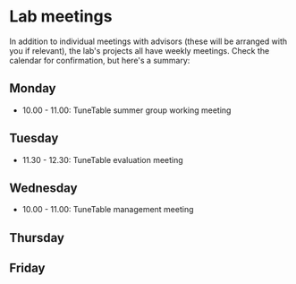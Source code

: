 # Lab meetings

In addition to individual meetings with advisors (these will be arranged with you if relevant), the lab's projects all have weekly meetings. Check the calendar for confirmation, but here's a summary:

## Monday

- 10.00 - 11.00: TuneTable summer group working meeting

## Tuesday

- 11.30 - 12.30: TuneTable evaluation meeting

## Wednesday

- 10.00 - 11.00: TuneTable management meeting

## Thursday

## Friday
